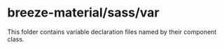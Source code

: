 # breeze-material/sass/var

This folder contains variable declaration files named by their component class.

